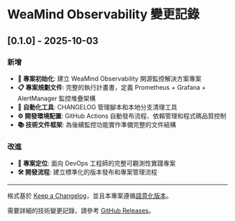 # WeaMind Observability 變更記錄

## [0.1.0] - 2025-10-03

### 新增
- **🚀 專案初始化**: 建立 WeaMind Observability 開源監控解決方案專案
- **📋 專案規劃文件**: 完整的執行計畫書，定義 Prometheus + Grafana + AlertManager 監控堆疊架構
- **🔧 自動化工具**: CHANGELOG 管理腳本和本地分支清理工具
- **⚙️ 開發環境配置**: GitHub Actions 自動發布流程、依賴管理和程式碼品質控制
- **📚 技術文件框架**: 為後續監控功能實作準備完整的文件結構

### 改進
- **🎯 專案定位**: 面向 DevOps 工程師的完整可觀測性實踐專案
- **🛠️ 開發流程**: 建立標準化的版本發布和專案管理流程

---

格式基於 [Keep a Changelog](https://keepachangelog.com/zh-TW/1.0.0/)，並且本專案遵循[語意化版本](https://semver.org/lang/zh-TW/)。

需要詳細的技術變更記錄，請參考 [GitHub Releases](https://github.com/kyomind/weamind-observability/releases)。
